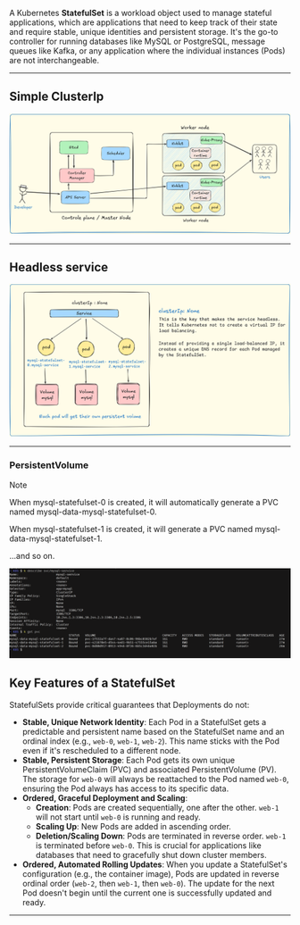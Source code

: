 A Kubernetes **StatefulSet** is a workload object used to manage stateful applications, which are applications that need to keep track of their state and require stable, unique identities and persistent storage. It's the go-to controller for running databases like MySQL or PostgreSQL, message queues like Kafka, or any application where the individual instances (Pods) are not interchangeable.

---

## Simple ClusterIp
![SimpleClusterIp](image.png)

---

## Headless service
![Headless-service](image-1.png)

-----


### PersistentVolume
>[!NOTE]
>When mysql-statefulset-0 is created, it will automatically generate a PVC named mysql-data-mysql-statefulset-0.
>
>When mysql-statefulset-1 is created, it will generate a PVC named mysql-data-mysql-statefulset-1.
>
>...and so on.

![alt text](image-3.png)




## Key Features of a StatefulSet

StatefulSets provide critical guarantees that Deployments do not:

  * **Stable, Unique Network Identity**: Each Pod in a StatefulSet gets a predictable and persistent name based on the StatefulSet name and an ordinal index (e.g., `web-0`, `web-1`, `web-2`). This name sticks with the Pod even if it's rescheduled to a different node.
  * **Stable, Persistent Storage**: Each Pod gets its own unique PersistentVolumeClaim (PVC) and associated PersistentVolume (PV). The storage for `web-0` will always be reattached to the Pod named `web-0`, ensuring the Pod always has access to its specific data.
  * **Ordered, Graceful Deployment and Scaling**:
      * **Creation**: Pods are created sequentially, one after the other. `web-1` will not start until `web-0` is running and ready.
      * **Scaling Up**: New Pods are added in ascending order.
      * **Deletion/Scaling Down**: Pods are terminated in reverse order. `web-1` is terminated before `web-0`. This is crucial for applications like databases that need to gracefully shut down cluster members.
  * **Ordered, Automated Rolling Updates**: When you update a StatefulSet's configuration (e.g., the container image), Pods are updated in reverse ordinal order (`web-2`, then `web-1`, then `web-0`). The update for the next Pod doesn't begin until the current one is successfully updated and ready.

-----

